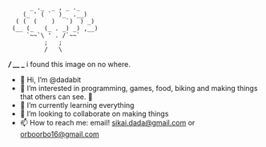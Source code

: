           _ ._  _ , _ ._
        (_ ' ( `  )_  .__)
      ( (  (    )   `)  ) _)
     (__ (_   (_ . _) _) ,__)
         `~~`\ ' . /`~~`
              ;   ;
              /   \
_____________/_ __ \_____________
i found this image on no where.

- 👋 Hi, I’m @dadabit
- 👀 I’m interested in programming, games, food, biking and making things that others can see. 🐶
- 🌱 I’m currently learning everything
- 💞️ I’m looking to collaborate on making things
- 📫 How to reach me: email! sikai.dada@gmail.com or orboorbo16@gmail.com

<!---
dadabit/dadabit is a ✨ special ✨ repository because its `README.md` (this file) appears on your GitHub profile.
You can click the Preview link to take a look at your changes.
--->
